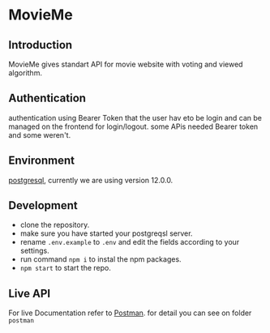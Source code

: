 # MovieMe

## Introduction 
MovieMe gives standart API for movie website with voting and viewed algorithm.

## Authentication
authentication using Bearer Token that the user hav eto be login and can be managed on the frontend for login/logout.
some APis needed Bearer token and some weren't.

## Environment
[postgresql](https://github.com/postgres/postgres), currently we are using version 12.0.0.

## Development

- clone the repository.
- make sure you have started your postgreqsl server.
- rename ```.env.example``` to ```.env``` and edit the fields according to your settings.
- run command ```npm i``` to instal the npm packages.
- ```npm start``` to start the repo.
 

## Live API
For live Documentation refer to  [Postman](https://documenter.getpostman.com/view/13926324/TW6zFmkk#intro). for detail you can see on folder ```postman```